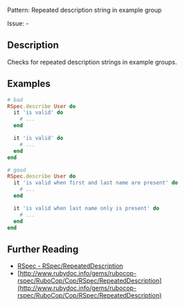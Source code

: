 Pattern: Repeated description string in example group

Issue: -

## Description

Checks for repeated description strings in example groups.

## Examples

```ruby
# bad
RSpec.describe User do
  it 'is valid' do
    # ...
  end

  it 'is valid' do
    # ...
  end
end

# good
RSpec.describe User do
  it 'is valid when first and last name are present' do
    # ...
  end

  it 'is valid when last name only is present' do
    # ...
  end
end
```

## Further Reading

* [RSpec - RSpec/RepeatedDescription](https://rubocop-rspec.readthedocs.io/en/latest/cops_rspec/#rspecrepeateddescription)
* [http://www.rubydoc.info/gems/rubocop-rspec/RuboCop/Cop/RSpec/RepeatedDescription](http://www.rubydoc.info/gems/rubocop-rspec/RuboCop/Cop/RSpec/RepeatedDescription)
